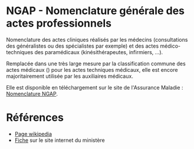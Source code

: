 # NGAP - Nomenclature générale des actes professionnels
<!-- SPDX-License-Identifier: MPL-2.0 -->

Nomenclature des actes cliniques réalisés par les médecins (consultations des généralistes ou des spécialistes par exemple) et des actes médico-techniques des paramédicaux (kinésithérapeutes, infirmiers, …). 

Remplacée dans une très large mesure par la classification commune des actes médicaux (<link-previewer href="CCAM.html" text="CCAM" preview-title="CCAM - Classification commune des actes médicaux" preview-text="La classification commune des actes médicaux est une nomenclature française destinée à coder les gestes pratiqués par les médecins, gestes techniques dans un premier temps puis, par la suite, les actes intellectuels cliniques."/>) pour les actes techniques médicaux, elle est encore majoritairement utilisée par les auxiliaires médicaux. 

Elle est disponible en téléchargement sur le site de l'Assurance Maladie : [Nomenclature NGAP](https://www.ameli.fr/gironde/medecin/exercice-liberal/facturation-remuneration/consultations-actes/nomenclatures-codage/ngap).

# Références

- [Page wikipedia](https://fr.wikipedia.org/wiki/Nomenclature_g%C3%A9n%C3%A9rale_des_actes_professionnels)
- [Fiche](https://solidarites-sante.gouv.fr/professionnels/gerer-un-etablissement-de-sante-medico-social/financement/financement-des-etablissements-de-sante-10795/financement-des-etablissements-de-sante-glossaire/article/ngap-nomenclature-generale-des-actes-professionnels) sur le site internet du ministère

